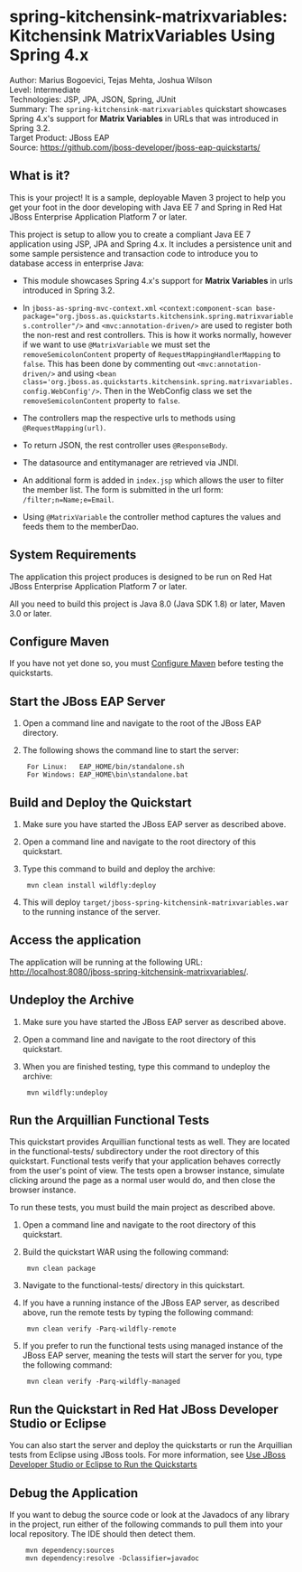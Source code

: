 spring-kitchensink-matrixvariables: Kitchensink MatrixVariables Using Spring 4.x
========================================================================================
Author: Marius Bogoevici, Tejas Mehta, Joshua Wilson  
Level: Intermediate  
Technologies: JSP, JPA, JSON, Spring, JUnit  
Summary: The `spring-kitchensink-matrixvariables` quickstart showcases Spring 4.x's support for **Matrix Variables** in URLs that was introduced in Spring 3.2.  
Target Product: JBoss EAP  
Source: <https://github.com/jboss-developer/jboss-eap-quickstarts/>  

What is it?
-----------

This is your project! It is a sample, deployable Maven 3 project to help you get your foot in the door developing with 
Java EE 7 and Spring in Red Hat JBoss Enterprise Application Platform 7 or later.

This project is setup to allow you to create a compliant Java EE 7 application using JSP, JPA and Spring 4.x. It 
includes a persistence unit and some sample persistence and transaction code to introduce you to database access in enterprise Java:

* This module showcases Spring 4.x's support for **Matrix Variables** in urls introduced in Spring 3.2.

* In `jboss-as-spring-mvc-context.xml` `<context:component-scan base-package="org.jboss.as.quickstarts.kitchensink.spring.matrixvariables.controller"/>` 
and `<mvc:annotation-driven/>` are used to register both the non-rest and rest controllers.  This is how it works normally, 
however if we want to use `@MatrixVariable` we must set the `removeSemicolonContent` property of `RequestMappingHandlerMapping` to `false`. 
This has been done by commenting out `<mvc:annotation-driven/>` and using `<bean class='org.jboss.as.quickstarts.kitchensink.spring.matrixvariables.config.WebConfig'/>`.
Then in the WebConfig class we set the `removeSemicolonContent` property to `false`.

* The controllers map the respective urls to methods using `@RequestMapping(url)`.

* To return JSON, the rest controller uses `@ResponseBody`.

* The datasource and entitymanager are retrieved via JNDI.

* An additional form is added in `index.jsp` which allows the user to filter the member list. The form is submitted in 
the url form: `/filter;n=Name;e=Email`.

* Using `@MatrixVariable` the controller method captures the values and feeds them to the memberDao.


System Requirements
-------------------

The application this project produces is designed to be run on Red Hat JBoss Enterprise Application Platform 7 or later. 

All you need to build this project is Java 8.0 (Java SDK 1.8) or later, Maven 3.0 or later.


Configure Maven
---------------

If you have not yet done so, you must [Configure Maven](https://github.com/jboss-developer/jboss-developer-shared-resources/blob/master/guides/CONFIGURE_MAVEN.md#configure-maven-to-build-and-deploy-the-quickstarts) before testing the quickstarts.


Start the JBoss EAP Server
-------------------------

1. Open a command line and navigate to the root of the JBoss EAP directory.
2. The following shows the command line to start the server:

        For Linux:   EAP_HOME/bin/standalone.sh
        For Windows: EAP_HOME\bin\standalone.bat

 
Build and Deploy the Quickstart
-------------------------

1. Make sure you have started the JBoss EAP server as described above.
2. Open a command line and navigate to the root directory of this quickstart.
3. Type this command to build and deploy the archive:

        mvn clean install wildfly:deploy

4. This will deploy `target/jboss-spring-kitchensink-matrixvariables.war` to the running instance of the server.


Access the application
----------------------

The application will be running at the following URL: <http://localhost:8080/jboss-spring-kitchensink-matrixvariables/>.


Undeploy the Archive
--------------------

1. Make sure you have started the JBoss EAP server as described above.
2. Open a command line and navigate to the root directory of this quickstart.
3. When you are finished testing, type this command to undeploy the archive:

        mvn wildfly:undeploy


Run the Arquillian Functional Tests
-----------------------------------

This quickstart provides Arquillian functional tests as well. They are located in the functional-tests/ subdirectory under 
the root directory of this quickstart. Functional tests verify that your application behaves correctly from the user's point 
of view. The tests open a browser instance, simulate clicking around the page as a normal user would do, and then close the browser instance.

To run these tests, you must build the main project as described above.

1. Open a command line and navigate to the root directory of this quickstart.
2. Build the quickstart WAR using the following command:

        mvn clean package

3. Navigate to the functional-tests/ directory in this quickstart.
4. If you have a running instance of the JBoss EAP server, as described above, run the remote tests by typing the following command:

        mvn clean verify -Parq-wildfly-remote

5. If you prefer to run the functional tests using managed instance of the JBoss EAP server, meaning the tests will start the 
server for you, type the following command:

        mvn clean verify -Parq-wildfly-managed


Run the Quickstart in Red Hat JBoss Developer Studio or Eclipse
-------------------------------------
You can also start the server and deploy the quickstarts or run the Arquillian tests from Eclipse using JBoss tools. For more information, see [Use JBoss Developer Studio or Eclipse to Run the Quickstarts](https://github.com/jboss-developer/jboss-developer-shared-resources/blob/master/guides/USE_JBDS.md#use-jboss-developer-studio-or-eclipse-to-run-the-quickstarts) 


Debug the Application
---------------------

If you want to debug the source code or look at the Javadocs of any library in the project, run either of the following 
commands to pull them into your local repository. The IDE should then detect them.

        mvn dependency:sources
        mvn dependency:resolve -Dclassifier=javadoc
